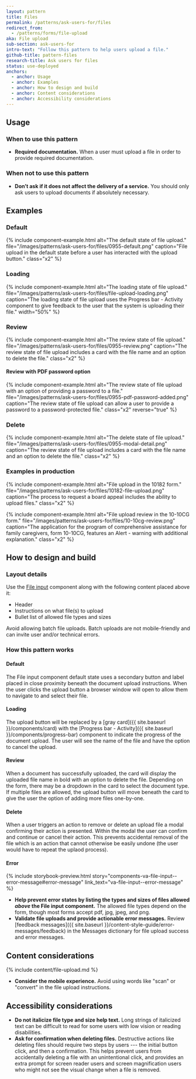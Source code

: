```yaml
---
layout: pattern
title: Files
permalink: /patterns/ask-users-for/files
redirect_from:
  - /patterns/forms/file-upload
aka: File upload
sub-section: ask-users-for
intro-text: "Follow this pattern to help users upload a file."
github-title: pattern-files
research-title: Ask users for files
status: use-deployed
anchors:
  - anchor: Usage
  - anchor: Examples
  - anchor: How to design and build
  - anchor: Content considerations
  - anchor: Accessibility considerations
---
```


## Usage

### When to use this pattern

* **Required documentation.** When a user must upload a file in order to provide required documentation.

### When not to use this pattern

* **Don’t ask if it does not affect the delivery of a service.** You should only ask users to upload documents if absolutely necessary.

## Examples

### Default

{% include component-example.html alt="The default state of file upload." file="/images/patterns/ask-users-for/files/0955-default.png" caption="File upload in the default state before a user has interacted with the upload button." class="x2" %}

### Loading

{% include component-example.html alt="The loading state of file upload." file="/images/patterns/ask-users-for/files/file-upload-loading.png" caption="The loading state of file upload uses the Progress bar - Activity component to give feedback to the user that the system is uploading their file." width="50%" %}

### Review

{% include component-example.html alt="The review state of file upload." file="/images/patterns/ask-users-for/files/0955-review.png" caption="The review state of file upload includes a card with the file name and an option to delete the file." class="x2" %}

#### Review with PDF password option

{% include component-example.html alt="The review state of file upload with an option of providing a password to a file." file="/images/patterns/ask-users-for/files/0955-pdf-password-added.png" caption="The review state of file upload can allow a user to provide a password to a password-protected file." class="x2" reverse="true" %}

### Delete

{% include component-example.html alt="The delete state of file upload." file="/images/patterns/ask-users-for/files/0955-modal-detail.png" caption="The review state of file upload includes a card with the file name and an option to delete the file." class="x2" %}

### Examples in production

{% include component-example.html alt="File upload in the 10182 form." file="/images/patterns/ask-users-for/files/10182-file-upload.png" caption="The process to request a board appeal includes the ability to upload files." class="x2" %}

{% include component-example.html alt="File upload review in the 10-10CG form." file="/images/patterns/ask-users-for/files/10-10cg-review.png" caption="The application for the program of comprehensive assistance for family caregivers, form 10-10CG, features an Alert - warning with additional explanation." class="x2" %}

## How to design and build

### Layout details

Use the [File input](https://design.va.gov/components/form/file-input) component along with the following content placed above it:

* Header
* Instructions on what file(s) to upload
* Bullet list of allowed file types and sizes

Avoid allowing batch file uploads. Batch uploads are not mobile-friendly and can invite user and/or technical errors.

### How this pattern works

#### Default

The File input component default state uses a secondary button and label placed in close proximity beneath the document upload instructions. When the user clicks the upload button a browser window will open to allow them to navigate to and select their file.

#### Loading

The upload button will be replaced by a [gray card]({{ site.baseurl }}/components/card) with the [Progress bar - Activity]({{ site.baseurl }}/components/progress-bar) component to indicate the progress of the document upload. The user will see the name of the file and have the option to cancel the upload.

#### Review

When a document has successfully uploaded, the card will display the uploaded file name in bold with an option to delete the file. Depending on the form, there may be a dropdown in the card to select the document type. If multiple files are allowed, the upload button will move beneath the card to give the user the option of adding more files one-by-one.

#### Delete

When a user triggers an action to remove or delete an upload file a modal confirming their action is presented. Within the modal the user can confirm and continue or cancel their action. This prevents accidental removal of the file which is an action that cannot otherwise be easily undone (the user would have to repeat the uplaod process).

#### Error

{% include storybook-preview.html story="components-va-file-input--error-message#error-message" link_text="va-file-input--error-message" %}

* **Help prevent error states by listing the types and sizes of files allowed _above_ the File input component.** The allowed file types depend on the form, though most forms accept pdf, jpg, jpeg, and png.
* **Validate file uploads and provide actionable error messages.** Review [feedback messages]({{ site.baseurl }}/content-style-guide/error-messages/feedback) in the Messages dictionary for file upload success and error messages.

## Content considerations

{% include content/file-upload.md %}

* **Consider the mobile experience.** Avoid using words like "scan" or "convert" in the file upload instructions.

## Accessibility considerations

* **Do not italicize file type and size help text.** Long strings of italicized text can be difficult to read for some users with low vision or reading disabilities.
* **Ask for confirmation when deleting files.** Destructive actions like deleting files should require two steps by users --- the initial button click, and then a confirmation. This helps prevent users from accidentally deleting a file with an unintentional click, and provides an extra prompt for screen reader users and screen magnification users who might not see the visual change when a file is removed.
